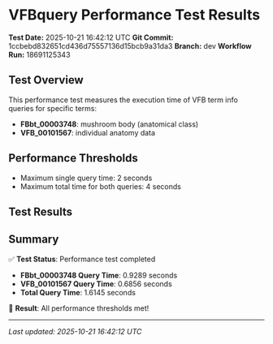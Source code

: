 # VFBquery Performance Test Results

**Test Date:** 2025-10-21 16:42:12 UTC
**Git Commit:** 1ccbebd832651cd436d75557136d15bcb9a31da3
**Branch:** dev
**Workflow Run:** 18691125343

## Test Overview

This performance test measures the execution time of VFB term info queries for specific terms:

- **FBbt_00003748**: mushroom body (anatomical class)
- **VFB_00101567**: individual anatomy data

## Performance Thresholds

- Maximum single query time: 2 seconds
- Maximum total time for both queries: 4 seconds

## Test Results



## Summary

✅ **Test Status**: Performance test completed

- **FBbt_00003748 Query Time**: 0.9289 seconds
- **VFB_00101567 Query Time**: 0.6856 seconds
- **Total Query Time**: 1.6145 seconds

🎉 **Result**: All performance thresholds met!

---
*Last updated: 2025-10-21 16:42:12 UTC*
